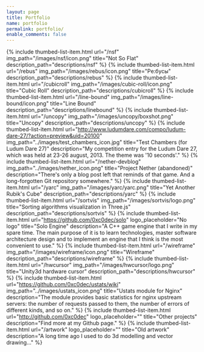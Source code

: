 ```yaml
---
layout: page
title: Portfolio
name: portfolio
permalink: portfolio/
enable_comments: false
---
```


{% include thumbed-list-item.html url="/nsf" img_path="/images/nsf/icon.png" title="Not So Flat" description_path="descriptions/nsf" %}
{% include thumbed-list-item.html url="/rebus" img_path="/images/rebus/icon.png" title="Ре:бусы" description_path="descriptions/rebus" %}
{% include thumbed-list-item.html url="/cubicroll" img_path="/images/cubic-roll/icon.png" title="Cubic Roll" description_path="descriptions/cubicroll" %}
{% include thumbed-list-item.html url="/line-bound" img_path="/images/line-bound/icon.png" title="Line Bound" description_path="descriptions/linebound" %}
{% include thumbed-list-item.html url="/uncopy" img_path="/images/uncopy/boxshot.png" title="Uncopy" description_path="descriptions/uncopy" %}
{% include thumbed-list-item.html url="http://www.ludumdare.com/compo/ludum-dare-27/?action=preview&uid=20100" img_path="../images/test_chambers_icon.jpg" title="Test Chambers (for Ludum Dare 27)" description="My competition entry for the Ludum Dare 27, which was held at 23-26 august, 2013. The theme was '10 seconds'." %}
{% include thumbed-list-item.html url="/nether-devblog" img_path="../images/nether_icon.png" title="Project Nether (abandoned)" description="There's only a blog post left that reminds of that game. And a long-forgotten Git repository somewhere." %}
{% include thumbed-list-item.html url="/yarc" img_path="/images/yarc/yarc.png" title="Yet Another Rubik's Cube" description_path="descriptions/yarc" %}
{% include thumbed-list-item.html url="/sortvis" img_path="/images/sortvis/logo.png" title="Sorting algorithms visualization in Three.js" description_path="descriptions/sortvis" %}
{% include thumbed-list-item.html url="https://github.com/0xc0dec/solo" logo_placeholder="No logo" title="Solo Engine" description="A C++ game engine that I write in my spare time. The main purpose of it is to learn technologies, master software architecture design and to implement an engine that I think is the most convenient to use." %}
{% include thumbed-list-item.html url="/wireframe" img_path="/images/wireframe/icon.png" title="Wireframe" description_path="descriptions/wireframe" %}
{% include thumbed-list-item.html url="/hwcursor" img_path="/images/hwcursor/logo.png" title="Unity3d hardware cursor" description_path="descriptions/hwcursor" %}
{% include thumbed-list-item.html url="https://github.com/0xc0dec/ustats/wiki" img_path="../images/ustats_icon.png" title="Ustats module for Nginx" description="The module provides basic statistics for nginx upstream servers: the number of requests passed to them, the number of errors of different kinds, and so on." %}
{% include thumbed-list-item.html url="http://github.com/0xc0dec" logo_placeholder="" title="Other projects" description="Find more at my Github page." %}
{% include thumbed-list-item.html url="/artwork" logo_placeholder="" title="Old artwork" description="A long time ago I used to do 3d modelling and vector drawing..." %}
